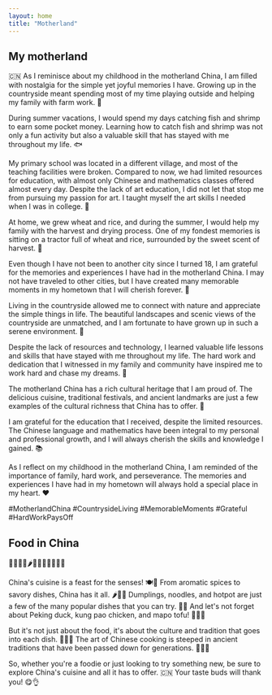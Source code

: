 ```yaml
---
layout: home
title: "Motherland"
---
```


## My motherland

🇨🇳 As I reminisce about my childhood in the motherland China, I am filled with nostalgia for the simple yet joyful memories I have. Growing up in the countryside meant spending most of my time playing outside and helping my family with farm work. 🌾

During summer vacations, I would spend my days catching fish and shrimp to earn some pocket money. Learning how to catch fish and shrimp was not only a fun activity but also a valuable skill that has stayed with me throughout my life. 🐟

My primary school was located in a different village, and most of the teaching facilities were broken. Compared to now, we had limited resources for education, with almost only Chinese and mathematics classes offered almost every day. Despite the lack of art education, I did not let that stop me from pursuing my passion for art. I taught myself the art skills I needed when I was in college. 🏫

At home, we grew wheat and rice, and during the summer, I would help my family with the harvest and drying process. One of my fondest memories is sitting on a tractor full of wheat and rice, surrounded by the sweet scent of harvest. 🌾

Even though I have not been to another city since I turned 18, I am grateful for the memories and experiences I have had in the motherland China. I may not have traveled to other cities, but I have created many memorable moments in my hometown that I will cherish forever. 🙏

Living in the countryside allowed me to connect with nature and appreciate the simple things in life. The beautiful landscapes and scenic views of the countryside are unmatched, and I am fortunate to have grown up in such a serene environment. 🌳

Despite the lack of resources and technology, I learned valuable life lessons and skills that have stayed with me throughout my life. The hard work and dedication that I witnessed in my family and community have inspired me to work hard and chase my dreams. 💪

The motherland China has a rich cultural heritage that I am proud of. The delicious cuisine, traditional festivals, and ancient landmarks are just a few examples of the cultural richness that China has to offer. 🥟

I am grateful for the education that I received, despite the limited resources. The Chinese language and mathematics have been integral to my personal and professional growth, and I will always cherish the skills and knowledge I gained. 📚

As I reflect on my childhood in the motherland China, I am reminded of the importance of family, hard work, and perseverance. The memories and experiences I have had in my hometown will always hold a special place in my heart. ❤️

#MotherlandChina #CountrysideLiving #MemorableMoments #Grateful #HardWorkPaysOff

## Food in China

🍜🥟🍲🍗🌶️🧄🥦🥬🦆🥢🇨🇳

China's cuisine is a feast for the senses! 🍽️👀 From aromatic spices to savory dishes, China has it all. 🌶️🍗🍜 Dumplings, noodles, and hotpot are just a few of the many popular dishes that you can try. 🥟🍲 And let's not forget about Peking duck, kung pao chicken, and mapo tofu! 🦆🍗🧄

But it's not just about the food, it's about the culture and tradition that goes into each dish. 🎎🎏🏮 The art of Chinese cooking is steeped in ancient traditions that have been passed down for generations. 🥢🥟🍲

So, whether you're a foodie or just looking to try something new, be sure to explore China's cuisine and all it has to offer. 🇨🇳 Your taste buds will thank you! 😋👌